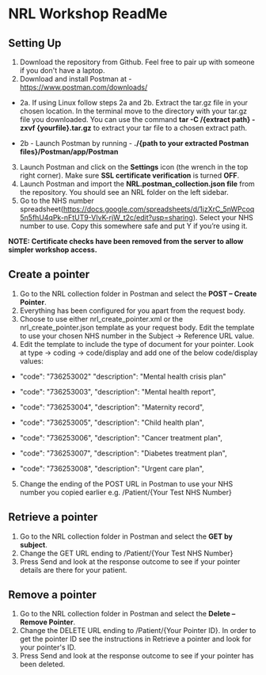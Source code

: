NRL Workshop ReadMe
===================

Setting Up
----------
1.	Download the repository from Github. Feel free to pair up with someone if you don't have a laptop.
2.	Download and install Postman at - https://www.postman.com/downloads/

   + 2a. If using Linux follow steps 2a and 2b. Extract the tar.gz file in your chosen location. In the terminal move to the directory with your tar.gz file you downloaded. You can use the command **tar -C /{extract path} -zxvf {yourfile}.tar.gz** to extract your tar file to a chosen extract path. 
  
   + 2b - Launch Postman by running - **./{path to your extracted Postman files}/Postman/app/Postman**
 
3. Launch Postman and click on the **Settings** icon (the wrench in the top right corner). Make sure **SSL certificate verification** is turned **OFF**. 
4.	Launch Postman and import the **NRL.postman_collection.json file** from the repository. You should see an NRL folder on the left sidebar.
5.	Go to the NHS number spreadsheet(https://docs.google.com/spreadsheets/d/1jzXrC_5nWPcoq5n5fhU4qPk-nFtUT9-VIvK-rjW_t2c/edit?usp=sharing). Select your NHS number to use. Copy this somewhere safe and put Y if you’re using it.

**NOTE: Certificate checks have been removed from the server to allow simpler workshop access.**

Create a pointer
----------------
1.	Go to the NRL collection folder in Postman and select the **POST – Create Pointer**.
2.	Everything has been configured for you apart from the request body.
3.	Choose to use either nrl_create_pointer.xml or the nrl_create_pointer.json template as your request body. Edit the template to use your chosen NHS number in the Subject -> Reference URL value. 
4. Edit the template to include the type of document for your pointer. Look at type -> coding -> code/display and add one of the below
code/display values:
   
- "code": "736253002"
   "description": "Mental health crisis plan"
      
- "code": "736253003",
   "description": "Mental health report",
 
- "code": "736253004",
  "description": "Maternity record",
 
-	"code": "736253005",
   "description": "Child health plan",
 
-	"code": "736253006",
   "description": "Cancer treatment plan",
 
-	"code": "736253007",
   "description": "Diabetes treatment plan",
 
-	"code": "736253008",
   "description": "Urgent care plan",

5. Change the ending of the POST URL in Postman to use your NHS number you copied earlier e.g. /Patient/{Your Test NHS Number} 

Retrieve a pointer
------------------
1.	Go to the NRL collection folder in Postman and select the **GET by subject**.
2.	Change the GET URL ending to /Patient/{Your Test NHS Number}
3.	Press Send and look at the response outcome to see if your pointer details are there for your patient.

Remove a pointer
----------------
1.	Go to the NRL collection folder in Postman and select the **Delete – Remove Pointer**.
2.	Change the DELETE URL ending to /Patient/{Your Pointer ID}. In order to get the pointer ID see the instructions in Retrieve a pointer and look for your pointer's ID.
3.	Press Send and look at the response outcome to see if your pointer has been deleted.


